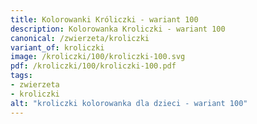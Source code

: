 ```yaml
---
title: Kolorowanki Króliczki - wariant 100
description: Kolorowanka Kroliczki - wariant 100
canonical: /zwierzeta/kroliczki
variant_of: kroliczki
image: /kroliczki/100/kroliczki-100.svg
pdf: /kroliczki/100/kroliczki-100.pdf
tags:
- zwierzeta
- kroliczki
alt: "kroliczki kolorowanka dla dzieci - wariant 100"
---
```

